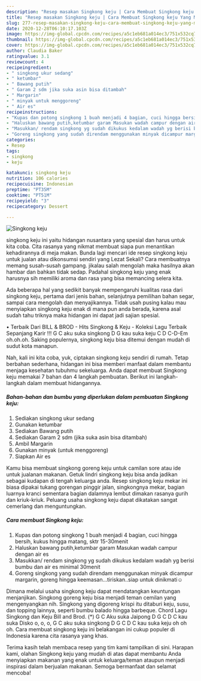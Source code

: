 ```yaml
---
description: "Resep masakan Singkong keju | Cara Membuat Singkong keju Yang Menggugah Selera"
title: "Resep masakan Singkong keju | Cara Membuat Singkong keju Yang Menggugah Selera"
slug: 277-resep-masakan-singkong-keju-cara-membuat-singkong-keju-yang-menggugah-selera
date: 2020-12-28T06:10:17.103Z
image: https://img-global.cpcdn.com/recipes/a5c1eb681a014ec3/751x532cq70/singkong-keju-foto-resep-utama.jpg
thumbnail: https://img-global.cpcdn.com/recipes/a5c1eb681a014ec3/751x532cq70/singkong-keju-foto-resep-utama.jpg
cover: https://img-global.cpcdn.com/recipes/a5c1eb681a014ec3/751x532cq70/singkong-keju-foto-resep-utama.jpg
author: Claudia Baker
ratingvalue: 3.1
reviewcount: 4
recipeingredient:
- " singkong ukur sedang"
- " ketumbar"
- " Bawang putih"
- " Garam 2 sdm jika suka asin bisa ditambah"
- " Margarin"
- " minyak untuk menggoreng"
- " Air es"
recipeinstructions:
- "Kupas dan potong singkong 1 buah menjadi 4 bagian, cuci hingga bersih, kukus hingga matang, sktr 15-30menit"
- "Haluskan bawang putih,ketumbar garam Masukan wadah campur dengan air es"
- "Masukkan/ rendam singkong yg sudah dikukus kedalam wadah yg berisi bumbu dan air es minimal 30menit"
- "Goreng singkong yang sudah direndam menggunakan minyak dicampur margarin, goreng hingga keemasan...tiriskan..siap untuk dinikmati☺"
categories:
- Resep
tags:
- singkong
- keju

katakunci: singkong keju 
nutrition: 106 calories
recipecuisine: Indonesian
preptime: "PT35M"
cooktime: "PT51M"
recipeyield: "3"
recipecategory: Dessert

---
```



![Singkong keju](https://img-global.cpcdn.com/recipes/a5c1eb681a014ec3/751x532cq70/singkong-keju-foto-resep-utama.jpg)


singkong keju ini yaitu hidangan nusantara yang spesial dan harus untuk kita coba. Cita rasanya yang nikmat membuat siapa pun menantikan kehadirannya di meja makan.
Bunda lagi mencari ide resep singkong keju untuk jualan atau dikonsumsi sendiri yang Lezat Sekali? Cara membuatnya memang susah-susah gampang. jikalau salah mengolah maka hasilnya akan hambar dan bahkan tidak sedap. Padahal singkong keju yang enak harusnya sih memiliki aroma dan rasa yang bisa memancing selera kita.

Ada beberapa hal yang sedikit banyak mempengaruhi kualitas rasa dari singkong keju, pertama dari jenis bahan, selanjutnya pemilihan bahan segar, sampai cara mengolah dan menyajikannya. Tidak usah pusing kalau mau menyiapkan singkong keju enak di mana pun anda berada, karena asal sudah tahu triknya maka hidangan ini dapat jadi sajian spesial.

• Terbaik Dari BILL &amp; BROD - Hits Singkong &amp; Keju - Koleksi Lagu Terbaik Sepanjang Karir !!! G C aku suka singkong D G kau suka keju C D C-D-Em oh.oh.oh. Saking populernya, singkong keju bisa ditemui dengan mudah di sudut kota manapun.


Nah, kali ini kita coba, yuk, ciptakan singkong keju sendiri di rumah. Tetap berbahan sederhana, hidangan ini bisa memberi manfaat dalam membantu menjaga kesehatan tubuhmu sekeluarga. Anda dapat membuat Singkong keju memakai 7 bahan dan 4 langkah pembuatan. Berikut ini langkah-langkah dalam membuat hidangannya.

<!--inarticleads1-->

##### Bahan-bahan dan bumbu yang diperlukan dalam pembuatan Singkong keju:

1. Sediakan  singkong ukur sedang
1. Gunakan  ketumbar
1. Sediakan  Bawang putih
1. Sediakan  Garam 2 sdm (jika suka asin bisa ditambah)
1. Ambil  Margarin
1. Gunakan  minyak (untuk menggoreng)
1. Siapkan  Air es


Kamu bisa membuat singkong goreng keju untuk camilan sore atau ide untuk jualanan makanan. Getuk lindri singkong keju bisa anda jadikan sebagai kudapan di tengah keluarga anda. Resep singkong keju mekar ini biasa dipakai tukang gorengan pinggir jalan, singkongnya mekar, bagian luarnya kranci sementara bagian dalamnya lembut dimakan rasanya gurih dan kriuk-kriuk. Peluang usaha singkong keju dapat dikatakan sangat cemerlang dan menguntungkan. 

<!--inarticleads2-->

##### Cara membuat Singkong keju:

1. Kupas dan potong singkong 1 buah menjadi 4 bagian, cuci hingga bersih, kukus hingga matang, sktr 15-30menit
1. Haluskan bawang putih,ketumbar garam Masukan wadah campur dengan air es
1. Masukkan/ rendam singkong yg sudah dikukus kedalam wadah yg berisi bumbu dan air es minimal 30menit
1. Goreng singkong yang sudah direndam menggunakan minyak dicampur margarin, goreng hingga keemasan...tiriskan..siap untuk dinikmati☺


Dimana melalui usaha singkong keju dapat mendatangkan keuntungan menjanjikan. Singkong goreng keju bisa menjadi teman cemilan yang mengenyangkan nih. Singkong yang digoreng krispi itu ditaburi keju, susu, dan topping lainnya, seperti bumbu balado hingga barbeque. Chord Lagu Singkong dan Keju Bill and Brod. (*) G C Aku suka Jaipong D G C D C kau suka Disko o, o, o, G C aku suka singkong D G C D C kau suka keju oh oh oh. Cara membuat singkong keju ini belakangan ini cukup populer di Indonesia karena cita rasanya yang khas. 

Terima kasih telah membaca resep yang tim kami tampilkan di sini. Harapan kami, olahan Singkong keju yang mudah di atas dapat membantu Anda menyiapkan makanan yang enak untuk keluarga/teman ataupun menjadi inspirasi dalam berjualan makanan. Semoga bermanfaat dan selamat mencoba!
